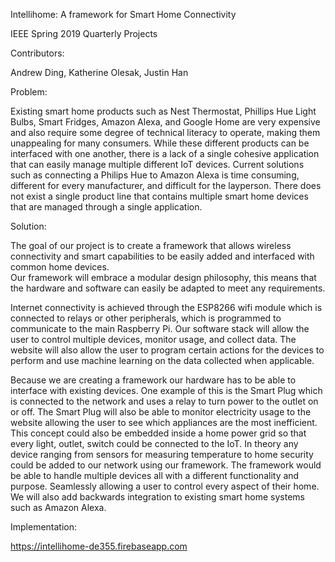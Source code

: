 Intellihome: A framework for Smart Home Connectivity

IEEE Spring 2019 Quarterly Projects

Contributors: 

Andrew Ding, Katherine Olesak, Justin Han

Problem:

Existing smart home products such as Nest Thermostat, Phillips Hue Light Bulbs, 
Smart Fridges, Amazon Alexa, and Google Home are very expensive and also require 
some degree of technical literacy to operate,  making them unappealing for many 
consumers. While these different products can be interfaced with one another, 
there is a lack of a single cohesive application that can easily manage multiple 
different IoT devices. Current solutions such as connecting a Philips Hue to 
Amazon Alexa is time consuming, different for every manufacturer, and difficult 
for the layperson. There does not exist a single product line that contains 
multiple smart home devices that are managed through a single application. 

Solution:

The goal of our project is to create a framework that allows wireless connectivity 
and smart capabilities to be easily added and interfaced with common home devices.  
Our framework will embrace a modular design philosophy, this means that the 
hardware and software can easily be adapted to meet any requirements. 

Internet connectivity is achieved through the ESP8266 wifi module which is 
connected to relays or other peripherals, which is programmed to communicate 
to the main Raspberry Pi. Our software stack will allow the user to control 
multiple devices, monitor usage, and collect data. The website will also allow 
the user to program certain actions for the devices to perform and use machine 
learning on the data collected when applicable. 

Because we are creating a framework our hardware has to be able to interface 
with existing devices. One example of this is the Smart Plug which is connected 
to the network and uses a relay to turn power to the outlet on or off. The Smart 
Plug will also be able to monitor electricity usage to the website allowing the 
user to see which appliances are the most inefficient. This concept could also 
be embedded inside a home power grid so that every light, outlet, switch could 
be connected to the IoT. In theory any device ranging from sensors for measuring 
temperature to home security could be added to our network using our framework. 
The framework would be able to handle multiple devices all with a different 
functionality and purpose. Seamlessly allowing a user to control every aspect 
of their home. We will also add backwards integration to existing smart home 
systems such as Amazon Alexa.


Implementation:

https://intellihome-de355.firebaseapp.com



